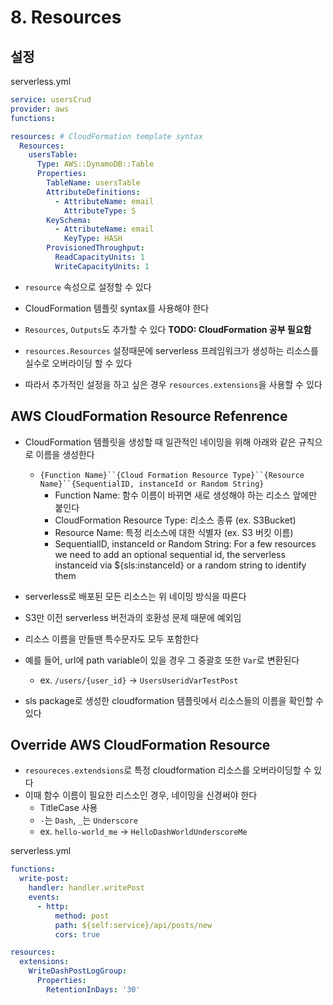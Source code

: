 # 8. Resources

## 설정

serverless.yml
```yml
service: usersCrud
provider: aws
functions:

resources: # CloudFormation template syntax
  Resources:
    usersTable:
      Type: AWS::DynamoDB::Table
      Properties:
        TableName: usersTable
        AttributeDefinitions:
          - AttributeName: email
            AttributeType: S
        KeySchema:
          - AttributeName: email
            KeyType: HASH
        ProvisionedThroughput:
          ReadCapacityUnits: 1
          WriteCapacityUnits: 1
```

* `resource` 속성으로 설정할 수 있다
* CloudFormation 템플릿 syntax를 사용해야 한다
* `Resources`, `Outputs`도 추가할 수 있다
   **TODO: CloudFormation 공부 필요함**

* `resources.Resources` 설정때문에 serverless 프레임워크가 생성하는 리소스를 실수로 오버라이딩 할 수 있다
* 따라서 추가적인 설정을 하고 싶은 경우 `resources.extensions`을 사용할 수 있다

## AWS CloudFormation Resource Refenrence

* CloudFormation 템플릿을 생성할 때 일관적인 네이밍을 위해 아래와 같은 규칙으로 이름을 생성한다
    * `{Function Name}``{Cloud Formation Resource Type}``{Resource Name}``{SequentialID, instanceId or Random String}`
        * Function Name: 함수 이름이 바뀌면 새로 생성해야 하는 리소스 앞에만 붙인다
        * CloudFormation Resource Type: 리소스 종류 (ex. S3Bucket)
        * Resource Name: 특정 리소스에 대한 식별자 (ex. S3 버킷 이름)
        * SequentialID, instanceId or Random String: For a few resources we need to add an optional sequential id, the serverless instanceid via ${sls:instanceId} or a random string to identify them

* serverless로 배포된 모든 리소스는 위 네이밍 방식을 따른다
* S3만 이전 serverless 버전과의 호환성 문제 때문에 예외임

* 리소스 이름을 만들땐 특수문자도 모두 포함한다
* 예를 들어, url에 path variable이 있을 경우 그 중괄호 또한 `Var`로 변환된다
    * ex. `/users/{user_id}` -> `UsersUseridVarTestPost`

* sls package로 생성한 cloudformation 템플릿에서 리소스들의 이름을 확인할 수 있다

## Override AWS CloudFormation Resource

* `resoureces.extendsions`로 특정 cloudformation 리소스를 오버라이딩할 수 있다
* 이때 함수 이름이 필요한 리스소인 경우, 네이밍을 신경써야 한다
    * TitleCase 사용
    * `-`는 `Dash`, `_`는 `Underscore`
    * ex. `hello-world_me` -> `HelloDashWorldUnderscoreMe`

serverless.yml
```yml
functions:
  write-post:
    handler: handler.writePost
    events:
      - http:
          method: post
          path: ${self:service}/api/posts/new
          cors: true

resources:
  extensions:
    WriteDashPostLogGroup:
      Properties:
        RetentionInDays: '30'
```

